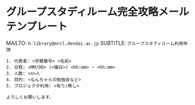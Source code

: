 グループスタディルーム完全攻略メールテンプレート
==============

MAILTO: `h-library@mrcl.dendai.ac.jp`
SUBTITLE: `グループスタディルーム利用申請`

```
1. 代表者: <学籍番号> <名前>
2. 日程: <MM/DD> (<曜日>) <hh:mm> ~ <hh:mm>
3. 人数: <n>人
4. 目的: <なんちゃらの勉強会など>
5. プロジェクタ利用: <有り/無し>

よろしくお願いします。
```
